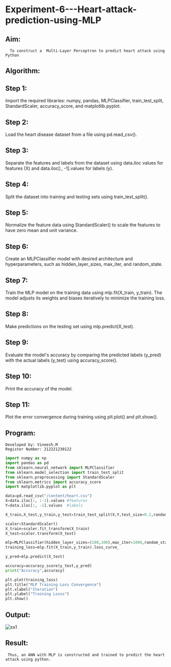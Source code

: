 # Experiment-6---Heart-attack-prediction-using-MLP
## Aim:
      To construct a  Multi-Layer Perceptron to predict heart attack using Python
## Algorithm:
## Step 1:
Import the required libraries: numpy, pandas, MLPClassifier, train_test_split, StandardScaler, accuracy_score, and matplotlib.pyplot.<br>
## Step 2:
Load the heart disease dataset from a file using pd.read_csv().<br>
## Step 3:
Separate the features and labels from the dataset using data.iloc values for features (X) and data.iloc[:, -1].values for labels (y).<br>
## Step 4:
Split the dataset into training and testing sets using train_test_split().<br>
## Step 5:
Normalize the feature data using StandardScaler() to scale the features to have zero mean and unit variance.<br>
## Step 6:
Create an MLPClassifier model with desired architecture and hyperparameters, such as hidden_layer_sizes, max_iter, and random_state.<br>
## Step 7:
Train the MLP model on the training data using mlp.fit(X_train, y_train). The model adjusts its weights and biases iteratively to minimize the training loss.<br>
## Step 8:
Make predictions on the testing set using mlp.predict(X_test).<br>
## Step 9:
Evaluate the model's accuracy by comparing the predicted labels (y_pred) with the actual labels (y_test) using accuracy_score().<br>
## Step 10:
Print the accuracy of the model.<br>
## Step 11:
Plot the error convergence during training using plt.plot() and plt.show().<br>

## Program:
```
Developed by: Vineesh.M
Register Number: 212221230122
```
```py
import numpy as np
import pandas as pd
from sklearn.neural_network import MLPClassifier
from sklearn.model_selection import train_test_split
from sklearn.preprocessing import StandardScaler
from sklearn.metrics import accuracy_score
import matplotlib.pyplot as plt

data=pd.read_csv("/content/heart.csv")
X=data.iloc[:, :-1].values #features
Y=data.iloc[:, -1].values  #labels

X_train,X_test,y_train,y_test=train_test_split(X,Y,test_size=0.2,random_state=42)

scaler=StandardScaler()
X_train=scaler.fit_transform(X_train)
X_test=scaler.transform(X_test)

mlp=MLPClassifier(hidden_layer_sizes=(100,100),max_iter=1000,random_state=42)
training_loss=mlp.fit(X_train,y_train).loss_curve_

y_pred=mlp.predict(X_test)

accuracy=accuracy_score(y_test,y_pred)
print("Accuracy",accuracy)

plt.plot(training_loss)
plt.title("MLP Training Loss Convergence")
plt.xlabel("Iteration")
plt.ylabel("Training Losss")
plt.show()
```


## Output:
![ss1](https://github.com/Vineesh-AI-DS/Experiment-6---Heart-attack-prediction-using-MLP/assets/93427254/aae6e442-398b-4ca7-9f36-7637c7890440)

## Result:
     Thus, an ANN with MLP is constructed and trained to predict the heart attack using python.
     

